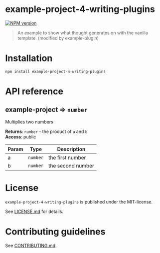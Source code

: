 # example-project-4-writing-plugins 

[![NPM version](https://badge.fury.io/js/example-project-4-writing-plugins.svg)](http://badge.fury.io/js/example-project-4-writing-plugins)

> An example to show what thought generates on with the vanilla template. (modified by example-plugin)


# Installation

```
npm install example-project-4-writing-plugins
```


# API reference

<a name="module_example-project"></a>

## example-project ⇒ <code>number</code>
Multiplies two numbers

**Returns**: <code>number</code> - the product of `a` and `b`  
**Access**: public  

| Param | Type | Description |
| --- | --- | --- |
| a | <code>number</code> | the first number |
| b | <code>number</code> | the second number |




# License

`example-project-4-writing-plugins` is published under the MIT-license.

See [LICENSE.md](LICENSE.md) for details.


 
# Contributing guidelines

See [CONTRIBUTING.md](CONTRIBUTING.md).